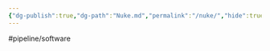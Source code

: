 ```yaml
---
{"dg-publish":true,"dg-path":"Nuke.md","permalink":"/nuke/","hide":true}
---
```


#pipeline/software